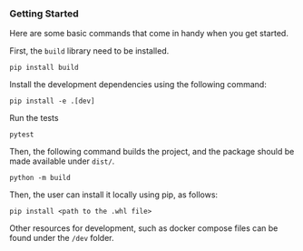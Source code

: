 ### Getting Started

Here are some basic commands that come in handy when you get started.

First, the `build` library need to be installed.

```
pip install build
```

Install the development dependencies using the following command:

```
pip install -e .[dev]
```

Run the tests

```
pytest
```

Then, the following command builds the project, and the package should be made available under `dist/`.

```
python -m build
```

Then, the user can install it locally using pip, as follows:

```
pip install <path to the .whl file>
```

Other resources for development, such as docker compose files can be found under the `/dev` folder.
